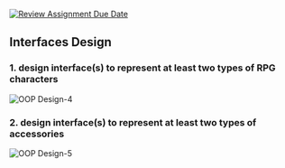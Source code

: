 [![Review Assignment Due Date](https://classroom.github.com/assets/deadline-readme-button-24ddc0f5d75046c5622901739e7c5dd533143b0c8e959d652212380cedb1ea36.svg)](https://classroom.github.com/a/DRqen68Y)

## Interfaces Design

### 1. design interface(s) to represent at least two types of RPG characters
![OOP Design-4](https://github.com/261200-2566-2/lab04-meowmeow/assets/110964402/00355589-441e-48dc-a6d8-4a5bb74d0eff)

### 2. design interface(s) to represent at least two types of accessories
![OOP Design-5](https://github.com/261200-2566-2/lab04-meowmeow/assets/110964402/8833ea4e-16c3-496a-bcb0-454c633af001)
